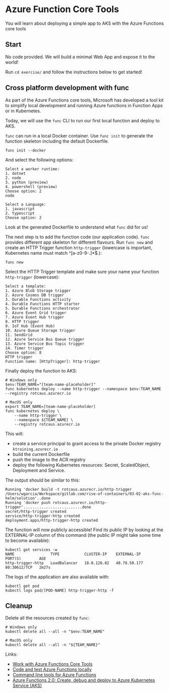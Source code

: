 # Azure Function Core Tools

You will learn about deploying a simple app to AKS with the Azure Functions core tools

## Start

No code provided. We will build a minimal Web App and expose it to the world!

Run `cd exercise/` and follow the instructions below to get started!

## Cross platform development with func

As part of the  Azure Functions core tools, Microsoft has developed a tool kit to simplify local development and running Azure functions in Function Apps or in Kubernetes.

Today, we will use the `func` CLI to run our first local function and deploy to AKS.

`func` can run in a local Docker container. Use `func init` to generate the function skeleton including the default Dockerfile.

```console
func init --docker
```

And select the following options:

```output
Select a worker runtime:
1. dotnet
2. node
3. python (preview)
4. powershell (preview)
Choose option: 2
node

Select a Language:
1. javascript
2. typescript
Choose option: 2
```

Look at the generated Dockerfile to understand what `func` did for us!

The next step is to add the function code (our application code). `func` provides different app skeleton for different flavours. Run `func new` and create an HTTP Trigger function `http-trigger` (lowercase is important, Kubernetes name must match ^[a-z0-9\-\.]*$.):

```console
func new
```

Select the HTTP Trigger template and make sure your name your function `http-trigger` (lowercase):

```output
Select a template:
1. Azure Blob Storage trigger
2. Azure Cosmos DB trigger
3. Durable Functions activity
4. Durable Functions HTTP starter
5. Durable Functions orchestrator
6. Azure Event Grid trigger
7. Azure Event Hub trigger
8. HTTP trigger
9. IoT Hub (Event Hub)
10. Azure Queue Storage trigger
11. SendGrid
12. Azure Service Bus Queue trigger
13. Azure Service Bus Topic trigger
14. Timer trigger
Choose option: 8
HTTP trigger
Function name: [HttpTrigger]: http-trigger
```

Finally deploy the function to AKS:

```console
# Windows only
$env:TEAM_NAME="[team-name-placeholder]"
func kubernetes deploy --name http-trigger --namespace $env:TEAM_NAME --registry rotcaus.azurecr.io

# MacOS only
export TEAM_NAME=[team-name-placeholder]
func kubernetes deploy \
    --name http-trigger \
    --namespace ${TEAM_NAME} \
    --registry rotcaus.azurecr.io
```

This will:

* create a service principal to grant access to the private Docker registry `ktraining.azurecr.io`
* build the current Dockerfile
* push the image to the ACR registry
* deploy the following Kubernetes resources: Secret, ScaledObject,  Deployment and Service.

The output should be similar to this:

```output
Running 'docker build -t rotcaus.azurecr.io/http-trigger /Users/wgarcia/Workspace/gitlab.com/rise-of-containers/03-02-aks-func-helm/solution'..done
Running 'docker push rotcaus.azurecr.io/http-trigger'..........................done
secret/http-trigger created
service/http-trigger-http created
deployment.apps/http-trigger-http created
```

The function will now publicly accessible! Find its public IP by looking at the EXTERNAL-IP column of this command (the public IP might take some time to become available):

```output
kubectl get services -w
NAME                TYPE           CLUSTER-IP    EXTERNAL-IP    PORT(S)        AGE
http-trigger-http   LoadBalancer   10.0.126.82   40.78.50.177   80:30612/TCP   2m27s
```

The logs of the application are also available with:

```console
kubectl get pod
kubectl logs pod/[POD-NAME] http-trigger-http -f
```

## Cleanup

Delete all the resources created by `func`:

```console
# Windows only
kubectl delete all --all -n "$env:TEAM_NAME"

# MacOS only
kubectl delete all --all -n "${TEAM_NAME}"
```

Links:

* [Work with Azure Functions Core Tools](https://docs.microsoft.com/en-us/azure/azure-functions/functions-run-local)
* [Code and test Azure Functions locally](https://docs.microsoft.com/en-us/azure/azure-functions/functions-develop-local)
* [Command line tools for Azure Functions
](https://github.com/Azure/azure-functions-core-tools)
* [Azure Functions 2.0: Create, debug and deploy to Azure Kubernetes Service (AKS)
](https://blogs.msdn.microsoft.com/atverma/2018/09/26/azure-functions-2-0-create-debug-and-deploy-to-azure-kubernetes-service-aks/)
